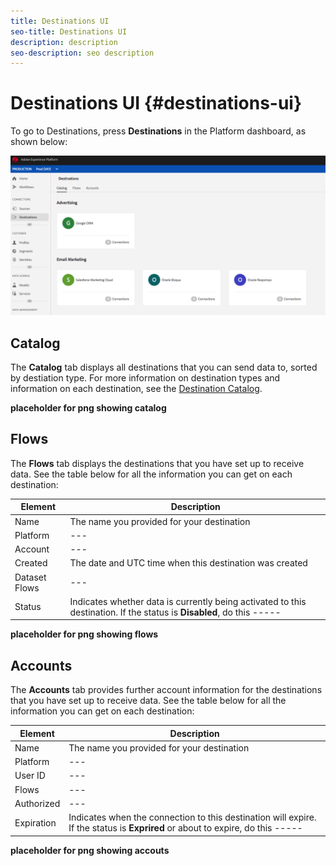 ```yaml
---
title: Destinations UI
seo-title: Destinations UI
description: description
seo-description: seo description
---
```


# Destinations UI {#destinations-ui}

To go to Destinations, press **Destinations** in the Platform dashboard, as shown below:

![Destinations-overview](/help/rtcdp/destinations/assets/destinations-overview.png)

## Catalog

The **Catalog** tab displays all destinations that you can send data to, sorted by destiation type. For more information on destination types and information on each destination, see the [Destination Catalog](/help/rtcdp/destinations/destinations-catalog.md).

**placeholder for png showing catalog**

## Flows

The **Flows** tab displays the destinations that you have set up to receive data. See the table below for all the information you can get on each destination:


Element | Description 
---------|----------
 Name | The name you provided for your destination
 Platform | ---
 Account | ---
 Created | The date and UTC time when this destination was created
 Dataset Flows | ---
 Status | Indicates whether data is currently being activated to this destination. If the status is **Disabled**, do this -----

 **placeholder for png showing flows**

## Accounts

The **Accounts** tab provides further account information for the destinations that you have set up to receive data. See the table below for all the information you can get on each destination:

Element | Description 
---------|----------
 Name | The name you provided for your destination
 Platform | ---
 User ID | ---
 Flows | ---
 Authorized | ---
 Expiration | Indicates when the connection to this destination will expire. If the status is **Exprired** or about to expire, do this -----

 **placeholder for png showing accouts**
